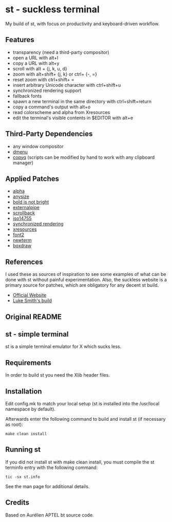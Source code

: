 # st - suckless terminal

My build of st, with focus on productivity and keyboard-driven workflow.

## Features

- transparency (need a third-party compositor)
- open a URL with alt+l
- copy a URL with alt+y
- scroll with alt + {j, k, u, d}
- zoom with alt+shift+ {j, k} or ctrl+ {-, =}
- reset zoom with ctrl+shift+ =
- insert arbitrary Unicode character with ctrl+shift+u
- synchronized rendering support
- fallback fonts
- spawn a new terminal in the same directory with ctrl+shift+return
- copy a command's output with alt+o
- read colorscheme and alpha from Xresources
- edit the terminal's visible contents in $EDITOR with alt+e

## Third-Party Dependencies

- any window compositor
- [dmenu](https://tools.suckless.org/dmenu/)
- [copyq](https://github.com/hluk/copyq) (scripts can be modified by hand to work with any clipboard manager)

## Applied Patches

- [alpha](https://st.suckless.org/patches/alpha/)
- [anysize](https://st.suckless.org/patches/anysize/)
- [bold is not bright](https://st.suckless.org/patches/bold-is-not-bright/)
- [externalpipe](https://st.suckless.org/patches/externalpipe/)
- [scrollback](https://st.suckless.org/patches/scrollback/)
- [iso14755](https://st.suckless.org/patches/iso14755/)
- [synchronized rendering](https://st.suckless.org/patches/sync/)
- [xresources](https://st.suckless.org/patches/xresources/)
- [font2](https://st.suckless.org/patches/font2/)
- [newterm](https://st.suckless.org/patches/newterm/)
- [boxdraw](https://st.suckless.org/patches/boxdraw/)

## References

I used these as sources of inspiration to see some examples of what can be done with st without painful experimentation. Also, the suckless website is a primary source for patches, which are obligatory for any decent st build.

- [Official Website](https://st.suckless.org)
- [Luke Smith's build](https://github.com/lukesmithxyz/st)

## Original README

st - simple terminal
--------------------
st is a simple terminal emulator for X which sucks less.


Requirements
------------
In order to build st you need the Xlib header files.


Installation
------------
Edit config.mk to match your local setup (st is installed into
the /usr/local namespace by default).

Afterwards enter the following command to build and install st (if
necessary as root):

    make clean install


Running st
----------
If you did not install st with make clean install, you must compile
the st terminfo entry with the following command:

    tic -sx st.info

See the man page for additional details.

Credits
-------
Based on Aurélien APTEL <aurelien dot aptel at gmail dot com> bt source code.

